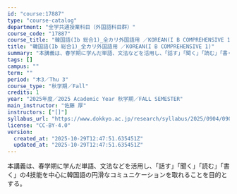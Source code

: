 ```yaml
---
id: "course:17887"
type: "course-catalog"
department: "全学共通授業科目（外国語科目群）"
course_code: "17887"
course_title: "韓国語(Ib 総合1)_全カリ外国語用 ／KOREAN(I B COMPREHENSIVE 1)"
title: "韓国語(Ib 総合1)_全カリ外国語用 ／KOREAN(I B COMPREHENSIVE 1)"
summary: "本講義は、春学期に学んだ単語、文法などを活用し、「話す」「聞く」「読む」「書く」の4技能を中心に韓国語の円滑なコミュニケーションを取れることを目的とする。"
tags: []
campus: ""
term: ""
period: "木3／Thu 3"
course_type: "秋学期／Fall"
credits: 1
year: "2025年度／2025 Academic Year 秋学期／FALL SEMESTER"
main_instructor: "佐藤 厚"
instructors: ["[]"]
syllabus_url: "https://www.dokkyo.ac.jp/research/syllabus/2025/0904/0904_17887_ja_JP.html"
license: "CC-BY-4.0"
version:
  created_at: "2025-10-29T12:47:51.635451Z"
  updated_at: "2025-10-29T12:47:51.635451Z"
---
```

本講義は、春学期に学んだ単語、文法などを活用し、「話す」「聞く」「読む」「書く」の4技能を中心に韓国語の円滑なコミュニケーションを取れることを目的とする。
